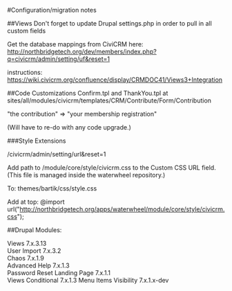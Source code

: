 #Configuration/migration notes

##Views
Don't forget to update Drupal settings.php in order to pull in all custom fields

Get the database mappings from CiviCRM here: http://northbridgetech.org/dev/members/index.php?q=civicrm/admin/setting/uf&reset=1

instructions: https://wiki.civicrm.org/confluence/display/CRMDOC41/Views3+Integration

##Code Customizations
Confirm.tpl and ThankYou.tpl at  
sites/all/modules/civicrm/templates/CRM/Contribute/Form/Contribution

"the contribution" => "your membership registration"

(Will have to re-do with any code upgrade.)

###Style Extensions

/civicrm/admin/setting/url&reset=1

Add path to <waterwheel>/module/core/style/civicrm.css to the Custom CSS URL field. (This file is managed inside the waterwheel repository.)

To: themes/bartik/css/style.css

Add at top: @import url("http://northbridgetech.org/apps/waterwheel/module/core/style/civicrm.css");

##Drupal Modules: 

Views 7.x.3.13  
User Import 7.x.3.2  
Chaos 7.x.1.9  
Advanced Help 7.x.1.3  
Password Reset Landing Page 7.x.1.1  
Views Conditional 7.x.1.3
Menu Items Visibility 7.x.1.x-dev
